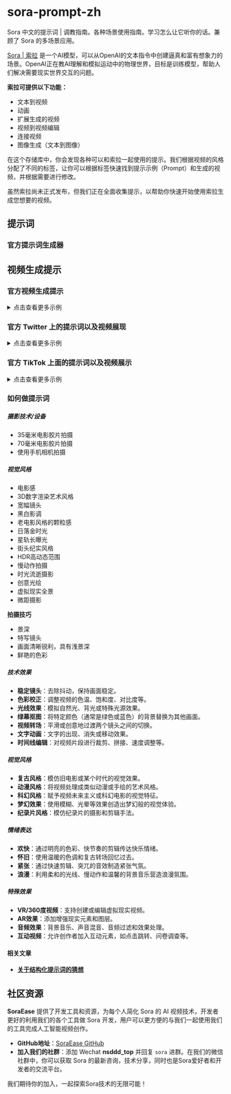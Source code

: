# sora-prompt-zh

Sora 中文的提示词 | 调教指南。各种场景使用指南。学习怎么让它听你的话。兼顾了 Sora 的多场景应用。

[Sora | 索拉](https://openai.com/sora) 是一个AI模型，可以从OpenAI的文本指令中创建逼真和富有想象力的场景。OpenAI正在教AI理解和模拟运动中的物理世界，目标是训练模型，帮助人们解决需要现实世界交互的问题。

**索拉可提供以下功能：**

+ 文本到视频
+ 动画
+ 扩展生成的视频
+ 视频到视频编辑
+ 连接视频
+ 图像生成（文本到图像）

在这个存储库中，你会发现各种可以和索拉一起使用的提示。我们根据视频的风格分配了不同的标签，让你可以根据标签快速找到提示示例（Prompt）和生成的视频，并根据需要进行修改。

虽然索拉尚未正式发布，但我们正在全面收集提示，以帮助你快速开始使用索拉生成您想要的视频。

## 提示词

### 官方提示词生成器

## 视频生成提示
### 官方视频生成提示

<details>
<summary>点击查看更多示例</summary> 

> 一位时尚女性穿着一件黑色皮夹克，一条长长的红色裙子和黑色靴子，手拿一个黑色的手提包，在热闹的东京街道上行走。周围充满了温暖的霓虹灯和动态的城市标识。她戴着太阳镜和红色口红，自信而随意地行走。街道潮湿而反光，形成了五彩灯光的镜面效果。许多行人在周围走动。

[生成视频链接](https://cdn.openai.com/sora/videos/tokyo-walk.mp4) 

> 几只巨大的长毛猛犸象漫步在积雪覆盖的草地上，它们的长毛在微风中轻轻飘动，远处是积雪覆盖的树木和戏剧性的雪山，午后的光线和稀薄的云彩以及高高悬挂的太阳形成了温暖的光芒。低角度的摄像视角令人惊叹，捕捉到了这些大型毛茸茸的哺乳动物和美丽的摄影，景深感非常强烈。

[生成视频链接](https://cdn.openai.com/sora/videos/wooly-mammoth.mp4) 

> 一个电影预告片，讲述了一位30岁的太空人的冒险故事，他戴着一顶红色的羊毛编织头盔，蓝天，盐沙漠，电影风格，35mm胶片拍摄，色彩生动。

[生成视频链接](https://cdn.openai.com/sora/videos/mitten-astronaut.mp4) 

> 无人机俯视着波涛汹涌的大苏尔加雷角海滩的崎岖悬崖。蓝色的海水拍打着，形成了白色的波浪，而夕阳的金光照亮了岩石海岸。远处有一座灯塔的小岛，悬崖边覆盖着绿色的灌木。从道路到海滩的陡峭下滑是一个戏剧性的壮举，悬崖边突出在海面上。这是一个捕捉到海岸的原始美和太平洋海岸公路崎岖风景的景色。

[生成视频链接](https://cdn.openai.com/sora/videos/big-sur.mp4) 

> 动画场景展示了一个近距离的短毛怪兽跪在一个正在融化的红色蜡烛旁边。艺术风格是3D和逼真的，重点放在光线和纹理上。画面的情绪是惊奇和好奇，怪兽睁着大眼睛，张着大嘴盯着火焰看。它的姿势和表情传达出一种天真和俏皮的感觉，好像它是第一次探索周围的世界一样。温暖色调和戏剧性的光线进一步增强了图像的舒适氛围。

[生成视频链接](https://cdn.openai.com/sora/videos/monster-with-melting-candle.mp4) 

> 一个华丽的纸艺世界，一个丰富多彩的珊瑚礁，到处都是色彩缤纷的鱼类和海洋生物。

[生成视频链接](https://cdn.openai.com/sora/videos/origami-undersea.mp4) 

> 这个特写镜头展示了维多利亚皇冠鸽子引人注目的蓝色羽毛和红色胸膛。它的羽冠由精致的蕾丝羽毛制成，而它的眼睛是醒目的红色。鸟的头微微倾斜，给人一种威严和威严的印象。背景模糊，突出了鸟的引人注目的外观。

[生成视频链接](https://cdn.openai.com/sora/videos/victoria-crowned-pigeon.mp4) 

> 两艘海盗船激战的写实特写视频，它们在一杯咖啡中航行。

[生成视频链接](https://cdn.openai.com/sora/videos/ships-in-coffee.mp4) 

> 一位20岁左右的年轻男子坐在天空中的一块云朵上，读着一本书。

[生成视频链接](https://cdn.openai.com/sora/videos/man-on-the-cloud.mp4) 

> 加利福尼亚淘金热的历史影像。

[生成视频链接](https://cdn.openai.com/sora/videos/gold-rush.mp4) 

> 一个玻璃球的特写视角，里面有一个有竹林的禅园，一个小矮人正在禅园里耙平沙子并在沙子上创造图案。

[生成视频链接](https://cdn.openai.com/sora/videos/zen-garden-gnome.mp4) 

> 在魔幻的黄昏中，一个24岁女子的眼睛在眨眼，站在马拉喀什，70毫米胶片拍摄的电影，景深，鲜艳的色彩，电影感觉的摄影。

[生成视频链接](https://cdn.openai.com/sora/videos/closeup-of-womans-eye.mp4) 

> 一只卡通袋鼠在迪斯科舞动。

[生成视频链接](https://cdn.openai.com/sora/videos/dancing-kangaroo.mp4) 

> 一个美丽的自制视频，展示了2056年尼日利亚拉各斯的人们。使用手机摄像头拍摄。

[生成视频链接](https://cdn.openai.com/sora/videos/lagos.mp4) 

> 一个培养着许多彩色鱼类和海洋生物的珊瑚礁的华丽渲染的纸艺世界。

[生成视频链接](https://cdn.openai.com/sora/videos/petri-dish-pandas.mp4) 

> 摄像机围绕着一堆大量显示不同节目的老式电视，1950年代的科幻电影，恐怖电影，新闻，静态画面，1970年代的情景喜剧等，设置在纽约一家大型博物馆画廊内。

[生成视频链接](https://cdn.openai.com/sora/videos/stack-of-tvs.mp4) 

> 3D动画中，一个小，圆，毛茸茸的生物，有着大大的，有表情的眼睛，探索着一个充满生机的，神奇的魔法森林。这个生物是兔子和松鼠的奇妙融合，有着柔软的蓝色皮毛和一条松软的，带条纹的尾巴。它在闪闪发光的小溪旁跳跃，眼睛里充满了惊奇。森林中充满了魔法元素：发光并变色的花朵，紫色和银色树叶的树木，以及看起来像萤火虫的小飘浮灯光。生物停下来和一群像仙子一样的小精灵玩耍，围绕着一个蘑菇环舞动。生物惊叹地抬头望着一棵巨大的，发着光的树，它似乎是森林的心脏。

[生成视频链接](https://cdn.openai.com/sora/videos/big-eyed-fluff-ball.mp4) 

> 摄像机跟随着一辆白色老式SUV，车顶有一个黑色行李架，它快速地驶过陡峭的山路，周围是松树，车轮的灰尘飞扬，阳光照在SUV上，照在山路上，给整个场景带来了温暖的光芒。土路缓缓弯曲，远处看不到其他汽车或车辆。路两旁的树是红杉树，零零散散地散布着绿色植被。车辆从后方视角看上去轻松地跟着弯道转弯，好像它在崎岖的地形中行驶一样。土路本身被陡峭的山丘和山脉所环绕，天空晴朗，白云飘荡。

[生成视频链接](https://cdn.openai.com/sora/videos/suv-in-the-dust.mp4) 

> 火车途经东京郊区的窗户反射。

[生成视频链接](https://cdn.openai.com/sora/videos/train-window.mp4) 

> 无人机摄影展示了一座建在阿马尔菲海岸岩石高地上的美丽历史教堂，视角展示了历史悠久且宏伟的建筑细节，以及分层的路径和露台，海平面下的海浪拍打在下方的岩石上，远眺海岸水域和意大利阿马尔菲海岸的丘陵风景，几个远处的人在走动，并在欣赏悬崖海景的露台上欣赏风景，午后的阳光营造出一种神奇和浪漫的氛围，摄影以美丽的摄影捕捉了这一场景。

[生成视频链接](https://cdn.openai.com/sora/videos/amalfi-coast.mp4) 

> 一个大号橙色章鱼躺在海底，与沙质和岩石的地形融为一体。它的触手围绕着身体，眼睛闭着。章鱼不知道一只螃蟹从岩石后爬向它，它的爪子举起准备进攻。螃蟹是棕色的，长满刺，有着长腿和触角。镜头采用广角拍摄，展示了海洋的广阔和深度。水是清澈的蓝色，阳光透过水面，形成光束。镜头清晰锐利，动态范围高。章鱼和螃蟹都处于焦点状态，而背景略微模糊，产生了眨眼，站在马拉喀什，70毫米胶片拍摄的电影，景深，鲜艳的色彩，电影感觉的摄影。

[生成视频链接](https://cdn.openai.com/sora/videos/closeup-of-womans-eye.mp4) 

> 一只卡通袋鼠在迪斯科舞动。

[生成视频链接](https://cdn.openai.com/sora/videos/dancing-kangaroo.mp4) 

> 一个美丽的自制视频，展示了2056年尼日利亚拉各斯的人们。使用手机摄像头拍摄。

[生成视频链接](https://cdn.openai.com/sora/videos/lagos.mp4) 

> 一个培养着许多彩色鱼类和海洋生物的珊瑚礁的华丽渲染的纸艺世界。

[生成视频链接](https://cdn.openai.com/sora/videos/petri-dish-pandas.mp4) 

> 摄像机围绕着一堆大量显示不同节目的老式电视，1950年代的科幻电影，恐怖电影，新闻，静态画面，1970年代的情景喜剧等，设置在纽约一家大型博物馆画廊内。

[生成视频链接](https://cdn.openai.com/sora/videos/stack-of-tvs.mp4) 

> 3D动画中，一个小，圆，毛茸茸的生物，有着大大的，有表情的眼睛，探索着一个充满生机的，神奇的魔法森林。这个生物是兔子和松鼠的奇妙融合，有着柔软的蓝色皮毛和一条松软的，带条纹的尾巴。它在闪闪发光的小溪旁跳跃，眼睛里充满了惊奇。森林中充满了魔法元素：发光并变色的花朵，紫色和银色树叶的树木，以及看起来像萤火虫的小飘浮灯光。生物停下来和一群像仙子一样的小精灵玩耍，围绕着一个蘑菇环舞动。生物惊叹地抬头望着一棵巨大的，发着光的树，它似乎是森林的心脏。

[生成视频链接](https://cdn.openai.com/sora/videos/big-eyed-fluff-ball.mp4) 

> 摄像机跟随着一辆白色老式SUV，车顶有一个黑色行李架，它快速地驶过陡峭的山路，周围是松树，车轮的灰尘飞扬，阳光照在SUV上，照在山路上，给整个场景带来了温暖的光芒。土路缓缓弯曲，远处看不到其他汽车或车辆。路两旁的树是红杉树，零零散散地散布着绿色植被。车辆从后方视角看上去轻松地跟着弯道转弯，好像它在崎岖的地形中行驶一样。土路本身被陡峭的山丘和山脉所环绕，天空晴朗，白云飘荡。

[生成视频链接](https://cdn.openai.com/sora/videos/suv-in-the-dust.mp4) 

> 火车途经东京郊区的窗户反射。

[生成视频链接](https://cdn.openai.com/sora/videos/train-window.mp4) 

> 无人机摄影展示了一座建在阿马尔菲海岸岩石高地上的美丽历史教堂，视角展示了历史悠久且宏伟的建筑细节，以及分层的路径和露台，海平面下的海浪拍打在下方的岩石上，远眺海岸水域和意大利阿马尔菲海岸的丘陵风景，几个远处的人在走动，并在欣赏悬崖海景的露台上欣赏风景，午后的阳光营造出一种神奇和浪漫的氛围，摄影以美丽的摄影捕捉了这一场景。

[生成视频链接](https://cdn.openai.com/sora/videos/amalfi-coast.mp4) 

> 一个大号橙色章鱼躺在海底，与沙质和岩石的地形融为一体。它的触手围绕着身体，眼睛闭着。章鱼不知道一只螃蟹从岩石后爬向它，它的爪子举起准备进攻。螃蟹是棕色的，长满刺，有着长腿和触角。镜头采用广角拍摄，展示了海洋的广阔和深度。水是清澈的蓝色，阳光透过水面，形成光束。镜头清晰锐利，动态范围高。章鱼和螃蟹都处于焦点状态，而背景略微模糊，产生了
</details>

### 官方 Twitter 上的提示词以及视频展现

<details>
<summary>点击查看更多示例</summary> 

1. 一只小熊猫和一只巨嘴鸟是最好的朋友，在圣托里尼的蓝色时刻散步。
[生成视频链接](https://x.com/_tim_brooks/status/1761236971186438178?s=20)
2. 一名水肺潜水员发现了一个隐藏的未来主义沉船，里面有赛博海洋生物和先进的外星科技。
[生成视频链接](https://x.com/billpeeb/status/1761235907330400640?s=20)
3. 特写镜头展示了一只雄伟的白色龙，拥有珍珠般的银边鳞片、冰蓝色的眼睛、优雅的象牙色角和雾气般的呼吸。着重展示了详细的面部特征和有纹理的鳞片，背景柔和模糊。
[生成视频链接](https://x.com/hr98w/status/1761752242406019524?s=20)
4. 在一个精美渲染的纸艺世界中，一艘蒸汽船穿越辽阔的海洋，天空中有薄云。遥远的草坡在背景中若隐若现，纸艺海洋表面附近可见一些海洋生物。
[生成视频链接](https://x.com/billpeeb/status/1761235818515968314?s=20)
5. 一个人在夏威夷的热带水域进行BASE跳伞。他的宠物金刚鹦鹉在他身边飞行。
[生成视频链接](https://x.com/_tim_brooks/status/1761235778875883810?s=20)
6. 一个被黑暗霓虹灯光照亮的热带雨林，充满了奇幻的动植物和动物。
[生成视频链接](https://x.com/_tim_brooks/status/1761235759464329278?s=20)
7. 一只玻璃制成的乌龟，裂缝用金缮修复过，正走在日落时分的黑沙滩上。
[生成视频链接](https://x.com/model_mechanic/status/1761198301482021084?s=20)
8. 一群萨摩耶小狗学习成为厨师的宣传片。
[生成视频链接](https://x.com/hr98w/status/1761752613111152977?s=20)
9. 一群冒险的小狗在天空废墟中探险的宣传片。
[生成视频链接](https://x.com/_tim_brooks/status/1760168890959888818?s=20)
10. 夜间镜头，一个寄居蟹把白炽灯泡当做壳。
[生成视频链接](https://x.com/model_mechanic/status/1759343673484165262?s=20)
11. Minecraft使用最华丽的高清8K材质包。
[生成视频链接](https://x.com/_tim_brooks/status/1759125570825453785?s=20)
12. 这个近景镜头展示了一只未来主义赛博德国牧羊犬，展示了它引人注目的棕黑色毛发。
[生成视频链接](https://x.com/billpeeb/status/1759123245821817083?s=20)
13. 一个蚂蚁在蚁巢内部导航的POV镜头。
[生成视频链接](https://x.com/model_mechanic/status/1759068809867166129?s=20)
14. 一片叶子的微距镜头，展示了微小的火车穿过它的叶脉。
[生成视频链接](https://x.com/model_mechanic/status/1758993960956219476?s=20)
15. 一只白色和橙色虎斑巷猫在大雨中穿过后巷，寻找庇护所。
[生成视频链接](https://x.com/_tim_brooks/status/1758967853498450396?s=20)
16. 一只可以游泳的蝴蝶在美丽的珊瑚礁下水中航行的逼真视频。
[生成视频链接](https://x.com/_tim_brooks/status/1758959726933774489?s=20)
17. 一只巨大的鸭子走过波士顿的街道。
[生成视频链接](https://x.com/_tim_brooks/status/1758959404974760042?s=20)
18. 相机下降并放大，俯瞰着美丽的海洋和历史建筑，沿着悬崖上的壮丽海岸风景小镇。
[生成视频链接](https://x.com/billpeeb/status/1758958132615619005?s=20)
19. 一个由水构成的行走人形体参观一个艺术画廊，里面有许多不同风格的美丽作品。
[生成视频链接](https://x.com/_tim_brooks/status/1758666264032280683?s=20)
20. 一个绿色的斑点和一个橙色的斑点相爱并一起跳舞。
[生成视频链接](https://x.com/_tim_brooks/status/1758662698190229643?s=20)
21. 一个阴森的闹鬼大宅，友好的南瓜灯和鬼魂角色欢迎着来敲门的孩子们，倾斜移轴摄影。
[生成视频链接](https://x.com/billpeeb/status/1758658884582142310?s=20)
22. 一个巨大的教堂被猫填满。你看到的地方到处都是猫。一个男人走进教堂，在一只巨大的猫王宝座前鞠躬。
[生成视频链接](https://x.com/_tim_brooks/status/1758655677864845707?s=20)
23. 人们在海滩放松的逼真视频，然后一条鲨鱼从水中跳出，惊吓了所有人。
[生成视频链接](https://x.com/_tim_brooks/status/1758655323576164830?s=20)

</details>

### 官方 TikTok 上面的提示词以及视频展示

<details>
<summary>点击查看更多示例</summary> 

1. 穿着雄伟王冠的小土豆国王，坐在王座上，监视着他们的土豆王国，充满了土豆臣民和土豆城堡。
[生成视频链接](https://www.tiktok.com/@openai/video/7336623342721486122)
2. 一家装饰有室内植物的咖啡馆的微缩地图。
木梁在上方交叉，一台冷冻咖啡站用小瓶子和玻璃杯装点着。
[生成视频链接](https://www.tiktok.com/@openai/video/7336623342721486122)
3. 一个拼成“SORA”字样的逼真云图。
[生成视频链接](https://www.tiktok.com/@openai/video/7336623342721486122)
4. 公园里的猴子下棋。
[生成视频链接](https://www.tiktok.com/@openai/video/7336976814272695598)
5. 叶子的微距镜头，展示了微小的火车穿过它的叶脉。
[生成视频链接](https://www.tiktok.com/@openai/video/7337337783700360494)
6. 一只黑色连帽卫衣的计算机黑客拉布拉多在计算机前面坐着，屏幕的反光照在狗脸上，它正在快速打字。
[生成视频链接](https://www.tiktok.com/@openai/video/7337475894115700011)
7. 低角度摄影紧随丛林中的蚂蚁，进入地面，进入它们的世界。
[生成视频链接](https://www.tiktok.com/@openai/video/7337532544491130158)
8. 比萨斜塔。
[生成视频链接](https://www.tiktok.com/@openai/video/7337782565870357803)
9. 一个低质量、视觉上令人失望的超级碗广告。
[生成视频链接](https://www.tiktok.com/@openai/video/7337862463951654190)

</details>

### 如何做提示词

##### **摄影技术/设备**

- 35毫米电影胶片拍摄
- 70毫米电影胶片拍摄
- 使用手机相机拍摄

##### **视觉风格**

- 电影感
- 3D数字渲染艺术风格
- 宽幅镜头
- 黑白影调
- 老电影风格的颗粒感
- 日落金时光
- 星轨长曝光
- 街头纪实风格
- HDR高动态范围
- 慢动作拍摄
- 时光流逝摄影
- 创意光绘
- 虚拟现实全景
- 微距摄影

**拍摄技巧**

- 景深
- 特写镜头
- 画面清晰锐利，具有浅景深
- 鲜艳的色彩

##### **技术效果**

- **稳定镜头**：去除抖动，保持画面稳定。
- **色彩校正**：调整视频的色温、饱和度、对比度等。
- **光线效果**：模拟自然光、背光或特殊光源效果。
- **绿幕抠图**：将特定颜色（通常是绿色或蓝色）的背景替换为其他画面。
- **视频转场**：平滑或创意地过渡两个镜头之间的切换。
- **文字动画**：文字的出现、消失或移动效果。
- **时间线编辑**：对视频片段进行裁剪、拼接、速度调整等。

##### **视觉风格**

- **复古风格**：模仿旧电影或某个时代的视觉效果。
- **动漫风格**：将视频处理成类似动漫或手绘的艺术风格。
- **科幻风格**：赋予视频未来主义或科幻电影的视觉特征。
- **梦幻效果**：使用模糊、光晕等效果创造出梦幻般的视觉体验。
- **纪录片风格**：模仿纪录片的摄影和剪辑手法。

##### **情绪表达**

- **欢快**：通过明亮的色彩、快节奏的剪辑传达快乐情绪。
- **怀旧**：使用温暖的色调和复古转场回忆过去。
- **紧张**：通过快速剪辑、突兀的音效制造紧张气氛。
- **浪漫**：利用柔和的光线、慢动作和温馨的背景音乐营造浪漫氛围。

##### **特殊效果**

- **VR/360度视频**：支持创建或编辑虚拟现实视频。
- **AR效果**：添加增强现实元素和图层。
- **音频效果**：背景音乐、声音混音、音频过滤和效果处理。
- **互动视频**：允许创作者加入互动元素，如点击跳转、问卷调查等。

#### **相关文章**

- [**关于结构化提示词的猜想**](https://github.com/ling6614/sora-prompt-zh/blob/main/docs/structured_prompt_words.md)

## 社区资源

**SoraEase** 提供了开发工具和资源，为每个人简化 Sora 的 AI 视频技术，开发者更好的利用我们的各个工具做 Sora 开发，用户可以更方便的与我们一起使用我们的工具完成人工智能视频创作。

- **GitHub地址**：[SoraEase GitHub](https://github.com/SoraEase)
- **加入我们的社群**：添加 Wechat **nsddd_top** 并回复 `sora` 进群。在我们的微信社群中，你可以获取 Sora 的最新咨询，技术分享，同时也是Sora爱好者和开发者的交流平台。

我们期待你的加入，一起探索Sora技术的无限可能！
